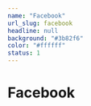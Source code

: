 ```yaml
---
name: "Facebook"
url_slug: facebook
headline: null
background: "#3b82f6"
color: "#ffffff"
status: 1
---
```


# Facebook


